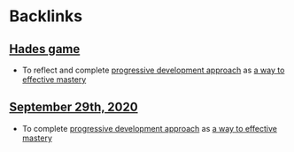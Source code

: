 
# Backlinks
## [Hades game](<Hades game.md>)
- To reflect and complete [progressive development approach](<progressive development approach.md>) as [a way to effective mastery](<a way to effective mastery.md>)

## [September 29th, 2020](<September 29th, 2020.md>)
- To complete [progressive development approach](<progressive development approach.md>) as [a way to effective mastery](<a way to effective mastery.md>)

